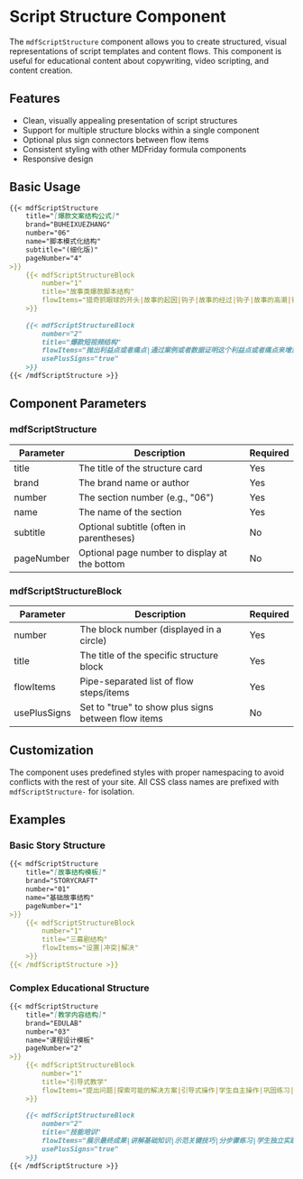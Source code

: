 # Script Structure Component

The `mdfScriptStructure` component allows you to create structured, visual representations of script templates and content flows. This component is useful for educational content about copywriting, video scripting, and content creation.

## Features

- Clean, visually appealing presentation of script structures
- Support for multiple structure blocks within a single component
- Optional plus sign connectors between flow items
- Consistent styling with other MDFriday formula components
- Responsive design

## Basic Usage

```markdown
{{< mdfScriptStructure
    title="[爆款文案结构公式]"
    brand="BUHEIXUEZHANG"
    number="06"
    name="脚本模式化结构"
    subtitle="(细化版)"
    pageNumber="4"
>}}
    {{< mdfScriptStructureBlock
        number="1"
        title="故事类爆款脚本结构"
        flowItems="猎奇抓眼球的开头|故事的起因|钩子|故事的经过|钩子|故事的高潮|钩子|结果|引出观点|总结观点"
    >}}
    
    {{< mdfScriptStructureBlock
        number="2"
        title="爆款短视频结构"
        flowItems="抛出利益点或者痛点|通过案例或者数据证明这个利益点或者痛点来增加信任|针对目标群体强调看这条视频的重要性|如果不看产生的损失跟后|具体的方法或者解决办法|总结/利他感性的结尾"
        usePlusSigns="true"
    >}}
{{< /mdfScriptStructure >}}
```

## Component Parameters

### mdfScriptStructure

| Parameter | Description | Required |
|-----------|-------------|----------|
| title | The title of the structure card | Yes |
| brand | The brand name or author | Yes |
| number | The section number (e.g., "06") | Yes |
| name | The name of the section | Yes |
| subtitle | Optional subtitle (often in parentheses) | No |
| pageNumber | Optional page number to display at the bottom | No |

### mdfScriptStructureBlock

| Parameter | Description | Required |
|-----------|-------------|----------|
| number | The block number (displayed in a circle) | Yes |
| title | The title of the specific structure block | Yes |
| flowItems | Pipe-separated list of flow steps/items | Yes |
| usePlusSigns | Set to "true" to show plus signs between flow items | No |

## Customization

The component uses predefined styles with proper namespacing to avoid conflicts with the rest of your site. All CSS class names are prefixed with `mdfScriptStructure-` for isolation.

## Examples

### Basic Story Structure

```markdown
{{< mdfScriptStructure
    title="[故事结构模板]"
    brand="STORYCRAFT"
    number="01" 
    name="基础故事结构"
    pageNumber="1"
>}}
    {{< mdfScriptStructureBlock
        number="1"
        title="三幕剧结构"
        flowItems="设置|冲突|解决"
    >}}
{{< /mdfScriptStructure >}}
```

### Complex Educational Structure

```markdown
{{< mdfScriptStructure
    title="[教学内容结构]"
    brand="EDULAB"
    number="03" 
    name="课程设计模板"
    pageNumber="2"
>}}
    {{< mdfScriptStructureBlock
        number="1"
        title="引导式教学"
        flowItems="提出问题|探索可能的解决方案|引导式操作|学生自主操作|巩固练习|总结反思"
    >}}
    
    {{< mdfScriptStructureBlock
        number="2"
        title="技能培训"
        flowItems="展示最终成果|讲解基础知识|示范关键技巧|分步骤练习|学生独立实践|反馈和调整|技能应用"
        usePlusSigns="true"
    >}}
{{< /mdfScriptStructure >}}
``` 